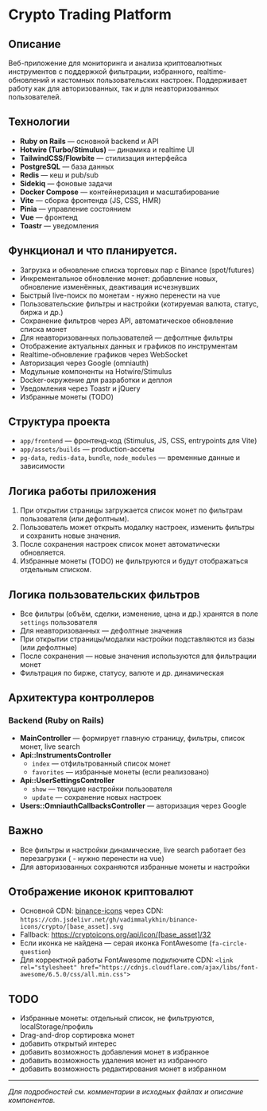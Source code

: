 # Crypto Trading Platform

## Описание

Веб-приложение для мониторинга и анализа криптовалютных инструментов с поддержкой фильтрации, избранного, realtime-обновлений и кастомных пользовательских настроек. Поддерживает работу как для авторизованных, так и для неавторизованных пользователей.

## Технологии

- **Ruby on Rails** — основной backend и API
- **Hotwire (Turbo/Stimulus)** — динамика и realtime UI
- **TailwindCSS/Flowbite** — стилизация интерфейса
- **PostgreSQL** — база данных
- **Redis** — кеш и pub/sub
- **Sidekiq** — фоновые задачи
- **Docker Compose** — контейнеризация и масштабирование
- **Vite** — сборка фронтенда (JS, CSS, HMR)
- **Pinia** — управление состоянием
- **Vue** — фронтенд
- **Toastr** — уведомления


## Функционал и что планируется.

- Загрузка и обновление списка торговых пар с Binance (spot/futures)
- Инкрементальное обновление монет: добавление новых, обновление изменённых, деактивация исчезнувших
- Быстрый live-поиск по монетам - нужно перенести на vue
- Пользовательские фильтры и настройки (котируемая валюта, статус, биржа и др.)
- Сохранение фильтров через API, автоматическое обновление списка монет
- Для неавторизованных пользователей — дефолтные фильтры
- Отображение актуальных данных и графиков по инструментам
- Realtime-обновление графиков через WebSocket
- Авторизация через Google (omniauth)
- Модульные компоненты на Hotwire/Stimulus
- Docker-окружение для разработки и деплоя
- Уведомления через Toastr и jQuery
- Избранные монеты (TODO)

## Структура проекта

- `app/frontend` — фронтенд-код (Stimulus, JS, CSS, entrypoints для Vite)
- `app/assets/builds` — production-ассеты
- `pg-data`, `redis-data`, `bundle`, `node_modules` — временные данные и зависимости

## Логика работы приложения

1. При открытии страницы загружается список монет по фильтрам пользователя (или дефолтным).
2. Пользователь может открыть модалку настроек, изменить фильтры и сохранить новые значения.
3. После сохранения настроек список монет автоматически обновляется.
4. Избранные монеты (TODO) не фильтруются и будут отображаться отдельным списком.

## Логика пользовательских фильтров

- Все фильтры (объём, сделки, изменение, цена и др.) хранятся в поле `settings` пользователя
- Для неавторизованных — дефолтные значения
- При открытии страницы/модалки настройки подставляются из базы (или дефолтные)
- После сохранения — новые значения используются для фильтрации монет
- Фильтрация по бирже, статусу, валюте и др. динамическая

## Архитектура контроллеров

### Backend (Ruby on Rails)
- **MainController** — формирует главную страницу, фильтры, список монет, live search
- **Api::InstrumentsController**
  - `index` — отфильтрованный список монет
  - `favorites` — избранные монеты (если реализовано)
- **Api::UserSettingsController**
  - `show` — текущие настройки пользователя
  - `update` — сохранение новых настроек
- **Users::OmniauthCallbacksController** — авторизация через Google

## Важно

- Все фильтры и настройки динамические, live search работает без перезагрузки ( - нужно перенести на vue)
- Для авторизованных сохраняются избранные монеты и настройки

## Отображение иконок криптовалют

- Основной CDN: [binance-icons](https://github.com/VadimMalykhin/binance-icons) через CDN:
  `https://cdn.jsdelivr.net/gh/vadimmalykhin/binance-icons/crypto/[base_asset].svg`
- Fallback: https://cryptoicons.org/api/icon/[base_asset]/32
- Если иконка не найдена — серая иконка FontAwesome (`fa-circle-question`)
- Для корректной работы FontAwesome подключите CDN:
  `<link rel="stylesheet" href="https://cdnjs.cloudflare.com/ajax/libs/font-awesome/6.5.0/css/all.min.css">`

## TODO
- Избранные монеты: отдельный список, не фильтруются, localStorage/профиль
- Drag-and-drop сортировка монет
- добавить открытый интерес
- добавить возможность добавления монет в избранное
- добавить возможность удаления монет из избранного
- добавить возможность редактирования монет в избранном

---

_Для подробностей см. комментарии в исходных файлах и описание компонентов._
